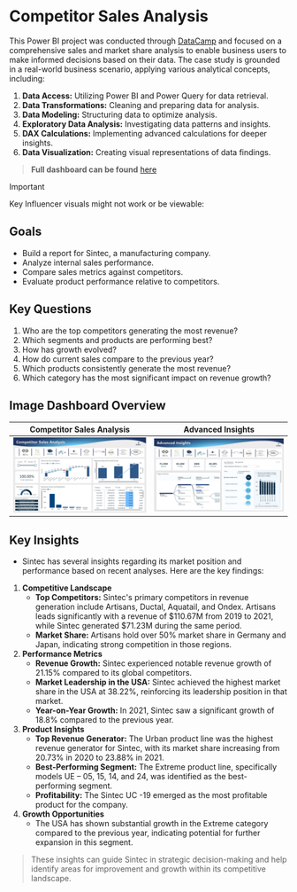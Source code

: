 # Competitor Sales Analysis
This Power BI project was conducted through [DataCamp](https://app.datacamp.com/learn/courses/case-study-competitor-sales-analysis-in-power-bi) and focused on a comprehensive sales and market share analysis to enable business users to make informed decisions based on their data. The case study is grounded in a real-world business scenario, applying various analytical concepts, including:
1. **Data Access:** Utilizing Power BI and Power Query for data retrieval.
2. **Data Transformations:** Cleaning and preparing data for analysis.
3. **Data Modeling:** Structuring data to optimize analysis.
4. **Exploratory Data Analysis:** Investigating data patterns and insights.
5. **DAX Calculations:** Implementing advanced calculations for deeper insights.
6. **Data Visualization:** Creating visual representations of data findings.

> **Full dashboard can be found** [here](https://app.powerbi.com/view?r=eyJrIjoiNDA2YTI3OWUtZTZiMy00MmNkLWExZGQtNTc2Yzg0ZTk0YjBhIiwidCI6ImJmZmI5NzQ4LTRhNTEtNDRjOC05MjBmLTkzOGFjNDc5NzFlNSJ9)

> [!IMPORTANT]
> Key Influencer visuals might not work or be viewable:

## Goals
- Build a report for Sintec, a manufacturing company.
- Analyze internal sales performance.
- Compare sales metrics against competitors.
- Evaluate product performance relative to competitors.

## Key Questions
1. Who are the top competitors generating the most revenue?
2. Which segments and products are performing best?
3. How has growth evolved?
4. How do current sales compare to the previous year?
5. Which products consistently generate the most revenue?
6. Which category has the most significant impact on revenue growth?

## Image Dashboard Overview
|Competitor Sales Analysis | Advanced Insights |
|------------------------- |------------------ |
|![Competitor Sales Analysis](https://github.com/elizabethwanjiku703/Competitor-Sales-Analysis-in-Power-BI/blob/main/Competitor%20Sales%20Analysis.jpg) | ![Adanved Analysis](https://github.com/elizabethwanjiku703/Competitor-Sales-Analysis-in-Power-BI/blob/main/Advanced%20Insights.jpg)|

## Key Insights
- Sintec has several insights regarding its market position and performance based on recent analyses. Here are the key findings:
1. **Competitive Landscape**
   - **Top Competitors:** Sintec's primary competitors in revenue generation include Artisans, Ductal, Aquatail, and Ondex. Artisans leads significantly with a revenue of $110.67M from 2019 to 2021, while Sintec generated $71.23M during the same period.
   - **Market Share:** Artisans hold over 50% market share in Germany and Japan, indicating strong competition in those regions.
2. **Performance Metrics**
   - **Revenue Growth:** Sintec experienced notable revenue growth of 21.15% compared to its global competitors.
   - **Market Leadership in the USA:** Sintec achieved the highest market share in the USA at 38.22%, reinforcing its leadership position in that market.
   - **Year-on-Year Growth:** In 2021, Sintec saw a significant growth of 18.8% compared to the previous year.
3. **Product Insights**
   - **Top Revenue Generator:** The Urban product line was the highest revenue generator for Sintec, with its market share increasing from 20.73% in 2020 to 23.88% in 2021.
   - **Best-Performing Segment:** The Extreme product line, specifically models UE – 05, 15, 14, and 24, was identified as the best-performing segment.
   - **Profitability:** The Sintec UC -19 emerged as the most profitable product for the company.
4. **Growth Opportunities**
   - The USA has shown substantial growth in the Extreme category compared to the previous year, indicating potential for further expansion in this segment.

> These insights can guide Sintec in strategic decision-making and help identify areas for improvement and growth within its competitive landscape.

